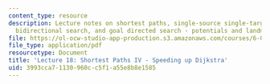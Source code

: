 ```yaml
---
content_type: resource
description: Lecture notes on shortest paths, single-source single-target Dijkstra,
  bidirectional search, and goal directed search - potentials and landmarks.
file: https://ol-ocw-studio-app-production.s3.amazonaws.com/courses/6-006-introduction-to-algorithms-spring-2008/3993cca71130960cc5f1a55e8b8e1585_lec18.pdf
file_type: application/pdf
resourcetype: Document
title: 'Lecture 18: Shortest Paths IV - Speeding up Dijkstra'
uid: 3993cca7-1130-960c-c5f1-a55e8b8e1585
---
```

